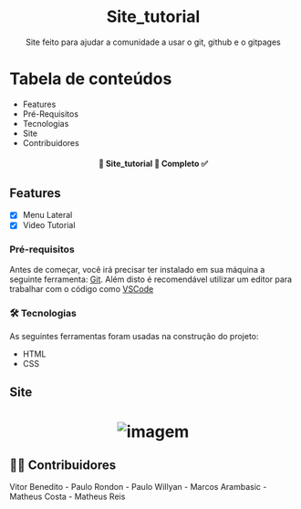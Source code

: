 <h1 align="center">Site_tutorial</h1>

<p align="center">Site feito para ajudar a comunidade a usar o git, github e o gitpages</p>

Tabela de conteúdos
=================
<!--ts-->
   * Features
   * Pré-Requisitos
   * Tecnologias
   * Site
   * Contribuidores 
<!--te-->
 <h4 align="center"> 
	🚧  Site_tutorial 🚀 Completo ✅
</h4>
<h2>Features</h2>

- [x] Menu Lateral 
- [x] Video Tutorial  
### Pré-requisitos

Antes de começar, você irá precisar ter instalado em sua máquina a seguinte ferramenta:
[Git](https://git-scm.com). 
Além disto é recomendável utilizar um editor para trabalhar com o código como [VSCode](https://code.visualstudio.com/)

### 🛠 Tecnologias

As seguintes ferramentas foram usadas na construção do projeto:

- HTML
- CSS

## Site 
<h1 align="center">
  <img alt="imagem" title="#imagem" src="imagenstutorial/parte1/print_botão_criar.PNG" />
</h1>





## 👨‍💻 Contribuidores

Vitor Benedito - Paulo Rondon -
Paulo Willyan - Marcos Arambasic -
Matheus Costa - Matheus Reis

